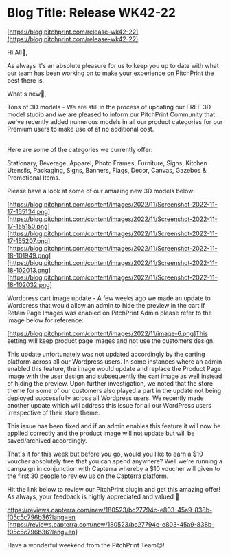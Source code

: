 # **Blog Title**: Release WK42-22

[https://blog.pitchprint.com/release-wk42-22](https://blog.pitchprint.com/release-wk42-22)

Hi All👋,

As always it's an absolute pleasure for us to keep you up to date with what our team has been working on to make your experience on
PitchPrint the best there is.

What's new🚀,

Tons of 3D models - We are still in the process of updating our FREE 3D model studio and we are pleased to inform our PitchPrint Community
that we've recently added numerous models in all our product categories for our Premium users to make use of at no additional cost.        
                                                                                 

Here are some of the categories we currently offer:

Stationary, Beverage, Apparel, Photo Frames, Furniture, Signs, Kitchen Utensils, Packaging, Signs, Banners, Flags, Decor, Canvas, Gazebos &
Promotional Items.

Please have a look at some of our amazing new 3D models below:

[https://blog.pitchprint.com/content/images/2022/11/Screenshot-2022-11-17-155134.png][https://blog.pitchprint.com/content/images/2022/11/Screenshot-2022-11-17-155150.png][https://blog.pitchprint.com/content/images/2022/11/Screenshot-2022-11-17-155207.png][https://blog.pitchprint.com/content/images/2022/11/Screenshot-2022-11-18-101949.png][https://blog.pitchprint.com/content/images/2022/11/Screenshot-2022-11-18-102013.png][https://blog.pitchprint.com/content/images/2022/11/Screenshot-2022-11-18-102032.png]

Wordpress cart image update - A few weeks ago we made an update to Wordpress that would allow an admin to hide the preview in the cart if
Retain Page Images was enabled on PitchPrint Admin please refer to the image below for reference:

[https://blog.pitchprint.com/content/images/2022/11/image-6.png]This setting will keep product page images and not use the customers design.

This update unfortunately was not updated accordingly by the carting platform across all our Wordpress users. In some instances where an
admin enabled this feature, the image would update and replace the Product Page image with the user design and subsequently the cart image
as well instead of hiding the preview. Upon further investigation, we noted that the store theme for some of our customers also played a
part in the update not being deployed successfully across all Wordpress users. We recently made another update which will address this issue
for all our WordPress users irrespective of their store theme.

This issue has been fixed and if an admin enables this feature it will now be applied correctly and the product image will not update but
will be saved/archived accordingly.

That's it for this week but before you go, would you like to earn a $10 voucher absolutely free that you can spend anywhere? Well we're
running a campaign in conjunction with Capterra whereby a $10 voucher will given to the first 30 people to review us on the Capterra
platform.

Hit the link below to review our PitchPrint plugin and get this amazing offer! As always, your feedback is highly appreciated and valued 🙏

https://reviews.capterra.com/new/180523/bc27794c-e803-45a9-838b-f05c5c796b36?lang=en
[https://reviews.capterra.com/new/180523/bc27794c-e803-45a9-838b-f05c5c796b36?lang=en]

Have a wonderful weekend from the PitchPrint Team😊!

